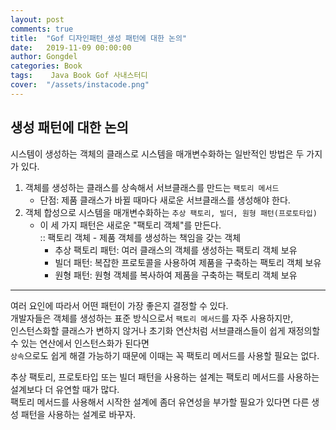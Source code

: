 ```yaml
---
layout: post
comments: true
title:  "Gof 디자인패턴_생성 패턴에 대한 논의"
date:   2019-11-09 00:00:00
author: Gongdel
categories: Book
tags:	 Java Book Gof 사내스터디
cover:  "/assets/instacode.png"
---
```

## 생성 패턴에 대한 논의
시스템이 생성하는 객체의 클래스로 시스템을 매개변수화하는 일반적인 방법은 두 가지가 있다.
1. 객체를 생성하는 클래스를 상속해서 서브클래스를 만드는 `팩토리 메서드`
	- 단점: 제품 클래스가 바뀔 때마다 새로운 서브클래스를 생성해야 한다.
2. 객체 합성으로 시스템을 매개변수화하는 `추상 팩토리, 빌더, 원형 패턴(프로토타입)`
	- 이 세 가지 패턴은 새로운 "팩토리 객체"를 만든다.  
		:: 팩토리 객체 - 제품 객체를 생성하는 책임을 갖는 객체
		- 추상 팩토리 패턴: 여러 클래스의 객체를 생성하는 팩토리 객체 보유
		- 빌더 패턴: 복잡한 프로토콜을 사용하여 제품을 구축하는 팩토리 객체 보유
		- 원형 패턴: 원형 객체를 복사하여 제품을 구축하는 팩토리 객체 보유
		
---
여러 요인에 따라서 어떤 패턴이 가장 좋은지 결정할 수 있다.  
개발자들은 객체를 생성하는 표준 방식으로서 `팩토리 메서드`를 자주 사용하지만,  
인스턴스화할 클래스가 변하지 않거나 초기화 연산처럼 서브클래스들이 쉽게 재정의할 수 있는 연산에서 인스턴스화가 된다면    
`상속`으로도 쉽게 해결 가능하기 때문에 이때는 꼭 팩토리 메서드를 사용할 필요는 없다. 

추상 팩토리, 프로토타입 또는 빌더 패턴을 사용하는 설계는 팩토리 메서드를 사용하는 설계보다 더 유연할 때가 많다.  
팩토리 메서드를 사용해서 시작한 설계에 좀더 유연성을 부가할 필요가 있다면 다른 생성 패턴을 사용하는 설계로 바꾸자.  

